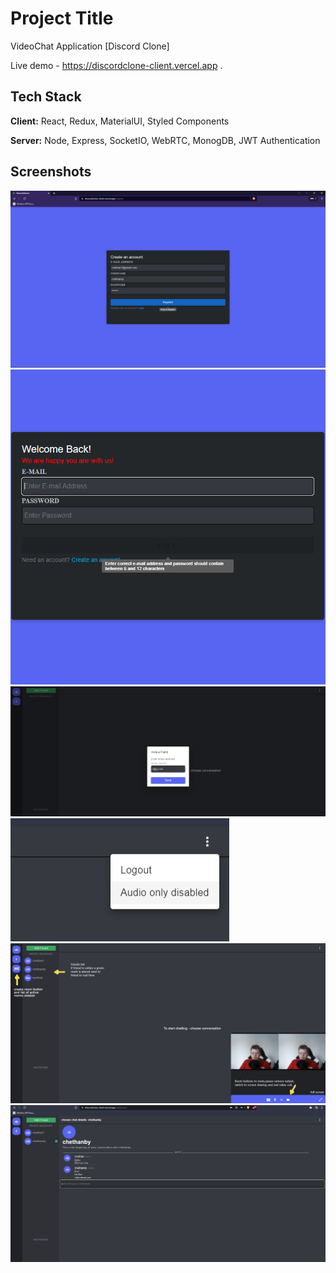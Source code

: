 
# Project Title
VideoChat Application [Discord Clone] 

Live demo - https://discordclone-client.vercel.app .



## Tech Stack

**Client:** React, Redux, MaterialUI, Styled Components

**Server:** Node, Express, SocketIO, WebRTC, MonogDB, JWT Authentication


## Screenshots

![App Screenshot](./registerPage.png)
![App Screenshot](./loginPage.png)
![App Screenshot](./sendFriendInvite.png)
![App Screenshot](./hamburgerMenu.png)
![App Screenshot](./videoStream.png)
![App Screenshot](./message.png)

